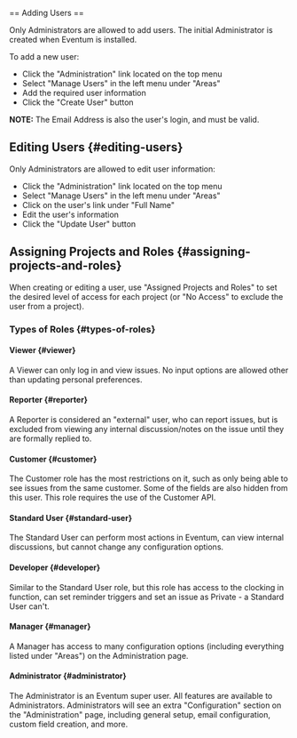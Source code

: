 == Adding Users ==

Only Administrators are allowed to add users. The initial Administrator
is created when Eventum is installed.

To add a new user:

-   Click the "Administration" link located on the top menu
-   Select "Manage Users" in the left menu under "Areas"
-   Add the required user information
-   Click the "Create User" button

**NOTE:** The Email Address is also the user's login, and must be valid.

Editing Users {#editing-users}
-------------

Only Administrators are allowed to edit user information:

-   Click the "Administration" link located on the top menu
-   Select "Manage Users" in the left menu under "Areas"
-   Click on the user's link under "Full Name"
-   Edit the user's information
-   Click the "Update User" button

Assigning Projects and Roles {#assigning-projects-and-roles}
----------------------------

When creating or editing a user, use "Assigned Projects and Roles" to
set the desired level of access for each project (or "No Access" to
exclude the user from a project).

### Types of Roles {#types-of-roles}

#### Viewer {#viewer}

A Viewer can only log in and view issues. No input options are allowed
other than updating personal preferences.

#### Reporter {#reporter}

A Reporter is considered an "external" user, who can report issues, but
is excluded from viewing any internal discussion/notes on the issue
until they are formally replied to.

#### Customer {#customer}

The Customer role has the most restrictions on it, such as only being
able to see issues from the same customer. Some of the fields are also
hidden from this user. This role requires the use of the Customer API.

#### Standard User {#standard-user}

The Standard User can perform most actions in Eventum, can view internal
discussions, but cannot change any configuration options.

#### Developer {#developer}

Similar to the Standard User role, but this role has access to the
clocking in function, can set reminder triggers and set an issue as
Private - a Standard User can't.

#### Manager {#manager}

A Manager has access to many configuration options (including everything
listed under "Areas") on the Administration page.

#### Administrator {#administrator}

The Administrator is an Eventum super user. All features are available
to Administrators. Administrators will see an extra "Configuration"
section on the "Administration" page, including general setup, email
configuration, custom field creation, and more.